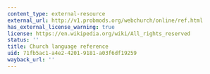 ```yaml
---
content_type: external-resource
external_url: http://v1.probmods.org/webchurch/online/ref.html
has_external_license_warning: true
license: https://en.wikipedia.org/wiki/All_rights_reserved
status: ''
title: Church language reference
uid: 71fb5ac1-a4e2-4201-9181-a03f6df19259
wayback_url: ''
---
```


